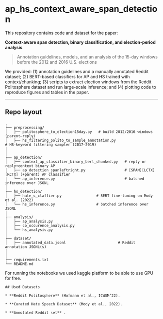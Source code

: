 # ap_hs_context_aware_span_detection

This repository contains code and dataset for the paper:

**Context-aware span detection, binary classification, and election-period analysis**

> Annotation guidelines, models, and an analysis of the 15-day windows before the 2012 and 2016 U.S. elections

We provided: (1) annotation guidelines and a manually annotated Reddit dataset; (2) BERT-based classifiers for AP and HS trained with context/chunking; (3) scripts to extract election windows from the Reddit Politosphere dataset and run large-scale inference; and (4) plotting code to reproduce figures and tables in the paper.

---

## Repo layout

```
.
├── preprocessing/
│   ├── politosphere_to_election15day.py   # build 2012/2016 windows (parent–reply)
│   ├── hs_filtering_polito_to_sample_annotation.py                        # HS-keyword filtering sampler (2017–2019)
│   
│
├── ap_detection/
│   ├── context_ap_classifier_binary_bert_chunked.py   # reply or reply+context binary AP
│   ├── ap_detection_spanleftright.py                  # [SPAN][LCTX][RCTX] (+parent) AP classifier
│   └── ap_inference.py                                # batched inference over JSONL
│
├── hs_detection/
│   ├── hate_s_claffier.py                # BERT fine-tuning on Mody et al. (2022)
│   └── hs_inference.py                   # batched inference over JSONL
│
├── analysis/
│   ├── ap_analysis.py               
│   ├── co_occurence_analysis.py              
│   └── hs_analysis.py                          
│
├── dataset/
│   ├── annotated_data.jsonl                        # Reddit annotation JSONL(s)
│   
│
├── requirements.txt
└── README.md
```

For running the notebooks we used kaggle platform to be able to use GPU for free. 
```
## Used Datasets

* **Reddit Politosphere** (Hofmann et al., ICWSM’22).

* **Curated Hate Speech Dataset** (Mody et al., 2022).

* **Annotated Reddit set** .

```

